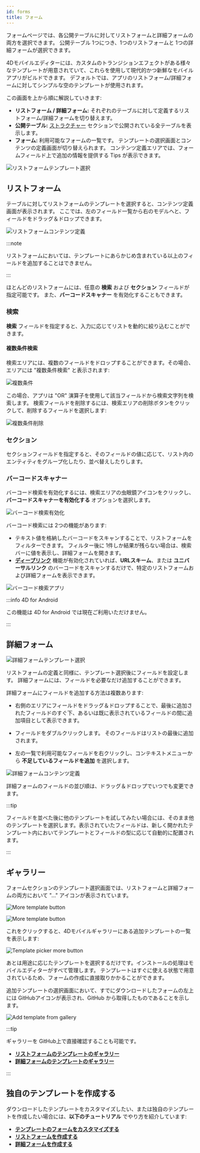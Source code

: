 ```yaml
---
id: forms
title: フォーム
---
```


フォームページでは、各公開テーブルに対してリストフォームと詳細フォームの両方を選択できます。 公開テーブル 1つにつき、1つのリストフォームと 1つの詳細フォームが選択できます。

4Dモバイルエディターには、カスタムのトランジションエフェクトがある様々なテンプレートが用意されていて、これらを使用して現代的かつ新鮮なモバイルアプリがビルドできます。 デフォルトでは、アプリのリストフォーム/詳細フォームに対してシンプルな空のテンプレートが使用されます。

この画面を上から順に解説していきます:

* **リストフォーム / 詳細フォーム:** それぞれのテーブルに対して定義するリストフォーム/詳細フォームを切り替えます。
* **公開テーブル:** [ストラクチャー](structure.md) セクションで公開されている全テーブルを表示します。
* **フォーム:** 利用可能なフォームの一覧です。 テンプレートの選択画面とコンテンツの定義画面が切り替えられます。 コンテンツ定義エリアでは、フォームフィールド上で追加の情報を提供する Tips が表示できます。


![リストフォームテンプレート選択](img/Forms-section-templates-selection-4D-for-iOS.png)



## リストフォーム

テーブルに対してリストフォームのテンプレートを選択すると、コンテンツ定義画面が表示されます。 ここでは、左のフィールド一覧から右のモデルへと、フィールドをドラッグ＆ドロップできます。

![リストフォームコンテンツ定義](img/Forms-section-content-definition-4D-for-iOS.png)

:::note

リストフォームにおいては、テンプレートにあらかじめ含まれている以上のフィールドを追加することはできません。

:::

ほとんどのリストフォームには、任意の **検索** および **セクション** フィールドが指定可能です。 また、**バーコードスキャナー** を有効化することもできます。


### 検索

**検索** フィールドを指定すると、入力に応じてリストを動的に絞り込むことができます。

#### 複数条件検索

検索エリアには、複数のフィールドをドロップすることができます。その場合、エリアには "複数条件検索" と表示されます:

![複数条件](img/multi-criteria.png)

この場合、アプリは "OR" 演算子を使用して該当フィールドから検索文字列を検索します。 検索フィールドを削除するには、検索エリアの削除ボタンをクリックして、削除するフィールドを選択します:

![複数条件削除](img/multi-criteria-search-forms-section-remove-fields.png)


### セクション

セクションフィールドを指定すると、そのフィールドの値に応じて、リスト内のエンティティをグループ化したり、並べ替えしたりします。



### バーコードスキャナー

バーコード検索を有効化するには、検索エリアの虫眼鏡アイコンをクリックし、**バーコードスキャナーを有効化する** オプションを選択します。

![バーコード検索有効化](img/project-editor-Qrcode-barcode-search-4D-for-iOS.gif)

バーコード検索には 2つの機能があります:

* テキスト値を格納したバーコードをスキャンすることで、リストフォームをフィルターできます。 フィルター後に 1件しか結果が残らない場合は、検索バーに値を表示し、詳細フォームを開きます。
* [**ディープリンク**](../special-features/deep-linking.md) 機能が有効化されていれば、**URLスキーム**、または **ユニバーサルリンク** のバーコードをスキャンするだけで、特定のリストフォームおよび詳細フォームを表示できます。

![バーコード検索アプリ](img/text-Qrcode-barcode-search-4D-for-iOS.gif)

:::info 4D for Android

この機能は 4D for Android では現在ご利用いただけません。

:::

## 詳細フォーム

![詳細フォームテンプレート選択](img/Forms-section-detail-form-templates-selection-4D-for-iOS.png)

リストフォームの定義と同様に、テンプレート選択後にフィールドを設定します。 詳細フォームには、フィールドを必要なだけ追加することができます。

詳細フォームにフィールドを追加する方法は複数あります:

* 右側のエリアにフィールドをドラッグ＆ドロップすることで、最後に追加されたフィールドのすぐ下、あるいは既に表示されているフィールドの間に追加項目として表示できます。

* フィールドをダブルクリックします。 そのフィールドはリストの最後に追加されます。

* 左の一覧で利用可能なフィールドを右クリックし、コンテキストメニューから **不足しているフィールドを追加** を選択します。

![詳細フォームコンテンツ定義](img/Forms-section-detail-form-content-definition-4D-for-iOS.png)


詳細フォームのフィールドの並び順は、ドラッグ＆ドロップでいつでも変更できます。

:::tip

フィールドを並べた後に他のテンプレートを試してみたい場合には、そのまま他のテンプレートを選択します。表示されていたフィールドは、新しく開かれたテンプレート内においてテンプレートとフィールドの型に応じて自動的に配置されます。

:::


## ギャラリー

フォームセクションのテンプレート選択画面では、リストフォームと詳細フォームの両方において "..." アイコンが表示されています。

![More template button](img/more.png)

![More template button](img/Forms-more-button.png)

これをクリックすると、4Dモバイルギャラリーにある追加テンプレートの一覧を表示します:

![Template picker more button](img/Forms-template-gallery.png)

あとは用途に応じたテンプレートを選択するだけです。インストールの処理はモバイルエディターがすべて管理します。 テンプレートはすぐに使える状態で用意されているため、フォームの作成に直接取りかかることができます。

追加テンプレートの選択画面において、すでにダウンロードしたフォームの左上には GitHubアイコンが表示され、GitHub から取得したものであることを示します。

![Add template from gallery](img/indicator-template-github.png)


:::tip

ギャラリーを GitHub上で直接確認することも可能です。
- [**リストフォームのテンプレートのギャラリー**](https://4d-for-ios.github.io/gallery/#/type/list-detail/picker/0)
- [**詳細フォームのテンプレートのギャラリー**](https://4d-for-ios.github.io/gallery/#/type/form-detail/picker/0)

:::

## 独自のテンプレートを作成する

ダウンロードしたテンプレートをカスタマイズしたい、または独自のテンプレートを作成したい場合には、**以下のチュートリアル** でやり方を紹介しています:

- [**テンプレートのフォームをカスタマイズする**](../tutorials/gallery/update-gallery-template.md)
- [**リストフォームを作成する**](../tutorials/creating-list-forms/list-form-template.md)
- [**詳細フォームを作成する**](../tutorials/creating-detail-forms/detail-form-template.md)